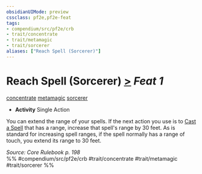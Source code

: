 ```yaml
---
obsidianUIMode: preview
cssclass: pf2e,pf2e-feat
tags:
- compendium/src/pf2e/crb
- trait/concentrate
- trait/metamagic
- trait/sorcerer
aliases: ["Reach Spell (Sorcerer)"]
---
```

# Reach Spell (Sorcerer)  [>](chapter-9-playing-the-game.md#Actions "Single Action") *Feat 1*  
[concentrate](concentrate.md "Concentrate Action & Ability Trait")  [metamagic](metamagic.md "Metamagic General Trait")  [sorcerer](Reference/Rules/Traits/sorcerer.md "Sorcerer Class Trait")  

- **Activity** Single Action

You can extend the range of your spells. If the next action you use is to [Cast a Spell](cast-a-spell.md) that has a range, increase that spell's range by 30 feet. As is standard for increasing spell ranges, if the spell normally has a range of touch, you extend its range to 30 feet.

*Source: Core Rulebook p. 198*  
%% #compendium/src/pf2e/crb #trait/concentrate #trait/metamagic #trait/sorcerer %%